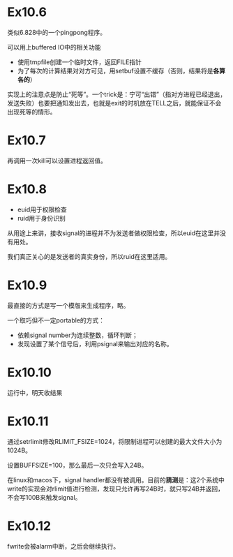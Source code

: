 # Ex10.6

类似6.828中的一个pingpong程序。

可以用上buffered IO中的相关功能

- 使用tmpfile创建一个临时文件，返回FILE指针
- 为了每次的计算结果对对方可见，用setbuf设置不缓存（否则，结果将是**各算各的**）

实现上的注意点是防止“死等”。一个trick是：宁可“出错”（指对方进程已经退出，发送失败）也要把通知发出去，也就是exit的时机放在TELL之后，就能保证不会出现死等的情形。

# Ex10.7

再调用一次kill可以设置进程返回值。

# Ex10.8

- euid用于权限检查
- ruid用于身份识别

从用途上来讲，接收signal的进程并不为发送者做权限检查，所以euid在这里并没有用处。

我们真正关心的是发送者的真实身份，所以ruid在这里适用。



# Ex10.9

最直接的方式是写一个模版来生成程序，略。

一个取巧但不一定portable的方式：

- 依赖signal number为连续整数，循环判断；
- 发现设置了某个信号后，利用psignal来输出对应的名称。

# Ex10.10

运行中，明天收结果



# Ex10.11

通过setrlimit修改RLIMIT_FSIZE=1024，将限制进程可以创建的最大文件大小为1024B。

设置BUFFSIZE=100，那么最后一次只会写入24B。

在linux和macos下，signal handler都没有被调用。目前的**猜测**是：这2个系统中write的实现会对rlimit值进行检测，发现只允许再写24B时，就只写24B并返回，不会写100B来触发signal。

# Ex10.12

fwrite会被alarm中断，之后会继续执行。